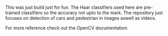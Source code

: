 This was just build just for fun.
The Haar classifiers used here are pre-trained classifiers so the accuracy not upto to the mark.
The repository just focuses on detection of cars and pedestrian in images aswell as videos.

For more reference check out the OpenCV documentation.